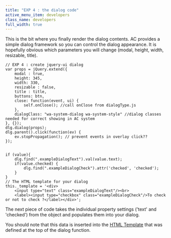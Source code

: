 ```yaml
---
title: "EXP 4 : the dialog code"
active_menu_item: developers
class_name: developers
full_width: true
---
```



This is the bit where you finally render the dialog contents. AC provides a simple dialog framework so you can control the dialog appearance. It is hopefully obvious which parameters you will change (modal, height, width, resizable, title).

    // EXP 4 : create jquery-ui dialog
    var props = jQuery.extend({
        modal : true,
        height: 345,
        width: 330,
        resizable : false,
        title : title,
        buttons: btn,
        close: function(event, ui) {
            self.onClose(); //call onClose from dialogType.js
        },
        dialogClass: "wa-system-dialog wa-system-style" //dialog classes needed for correct showing in AC system
    }, {});
    dlg.dialog(props);
    dlg.parent().click(function(ev) {
        ev.stopPropagation(); // prevent events in overlay click??
    });
     
     
    if (value){
        dlg.find(".exampleDialogText").val(value.text);
        if(value.checked) {
            dlg.find(".exampleDialogCheck").attr('checked', 'checked');
        }
    }
    // The HTML template for your dialog
    this._template = '<div>
        <input type="text" class="exampleDialogText"/><br>
        <label><input type="checkbox" class="exampleDialogCheck"/>To check or not to check ?</label></div>';
   

The next piece of code takes the individual property settings ('text' and 'checked') from the object and populates them into your dialog.

You should note that this data is inserted into the [HTML Template](/developers/documentation/extending-ac/adding-your-own-widgets/custom-properties-dialogs/the-html-template) that was defined at the top of the dialog function.

